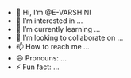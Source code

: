 - 👋 Hi, I’m @E-VARSHINI
- 👀 I’m interested in ...
- 🌱 I’m currently learning ...
- 💞️ I’m looking to collaborate on ...
- 📫 How to reach me ...
- 😄 Pronouns: ...
- ⚡ Fun fact: ...

<!---
E-VARSHINI/E-VARSHINI is a ✨ special ✨ repository because its `README.md` (this file) appears on your GitHub profile.
You can click the Preview link to take a look at your changes.
--->
